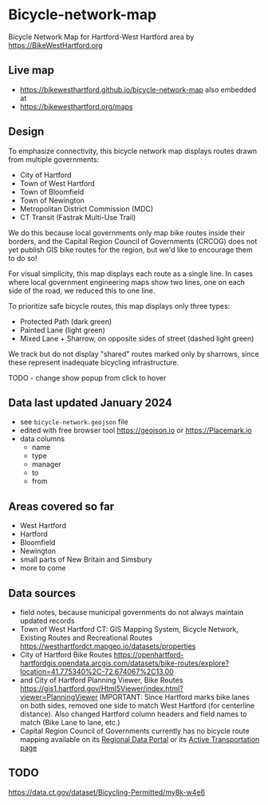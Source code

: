 # Bicycle-network-map
Bicycle Network Map for Hartford-West Hartford area by https://BikeWestHartford.org

## Live map
- https://bikewesthartford.github.io/bicycle-network-map
also embedded at
- https://bikewesthartford.org/maps

## Design
To emphasize connectivity, this bicycle network map displays routes drawn from multiple governments:
- City of Hartford
- Town of West Hartford
- Town of Bloomfield
- Town of Newington
- Metropolitan District Commission (MDC)
- CT Transit (Fastrak Multi-Use Trail)

We do this because local governments only map bike routes inside their borders, and the Capital Region Council of Governments (CRCOG) does not yet publish GIS bike routes for the region, but we'd like to encourage them to do so!

For visual simplicity, this map displays each route as a single line. In cases where local government engineering maps show two lines, one on each side of the road, we reduced this to one line.

To prioritize safe bicycle routes, this map displays only three types:
- Protected Path (dark green)
- Painted Lane (light green)
- Mixed Lane + Sharrow, on opposite sides of street (dashed light green)

We track but do not display "shared" routes marked only by sharrows, since these represent inadequate bicycling infrastructure.

TODO - change show popup from click to hover

## Data last updated January 2024
- see `bicycle-network.geojson` file
- edited with free browser tool https://geojson.io or https://Placemark.io
- data columns
  - name
  - type
  - manager
  - to
  - from

## Areas covered so far
- West Hartford
- Hartford
- Bloomfield
- Newington
- small parts of New Britain and Simsbury
- more to come

## Data sources
- field notes, because municipal governments do not always maintain updated records
- Town of West Hartford CT: GIS Mapping System, Bicycle Network, Existing Routes and Recreational Routes https://westhartfordct.mapgeo.io/datasets/properties
- City of Hartford Bike Routes https://openhartford-hartfordgis.opendata.arcgis.com/datasets/bike-routes/explore?location=41.775340%2C-72.674067%2C13.00  
- and City of Hartford Planning Viewer, Bike Routes https://gis1.hartford.gov/Html5Viewer/index.html?viewer=PlanningViewer
IMPORTANT: Since Hartford marks bike lanes on both sides, removed one side to match West Hartford (for centerline distance). Also changed Hartford column headers and field names to match (Bike Lane to lane, etc.)
- Capital Region Council of Governments currently has no bicycle route mapping available on its [Regional Data Portal](https://gis.crcog.org/portal/apps/sites/#/crcog-portal-site) or its [Active Transportation page](https://crcog.org/transportation-planning/multi-modal-planning/complete-streets-active-transportation/)

## TODO
https://data.ct.gov/dataset/Bicycling-Permitted/my8k-w4e6
